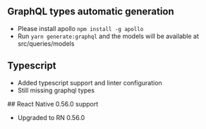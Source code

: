 ## GraphQL types automatic generation
- Please install apollo `npm install -g apollo`
- Run `yarn generate:graphql` and the models will be available at src/queries/models

## Typescript
- Added typescript support and linter configuration
- Still missing graphql types

## React Native 0.56.0 support
- Upgraded to RN 0.56.0